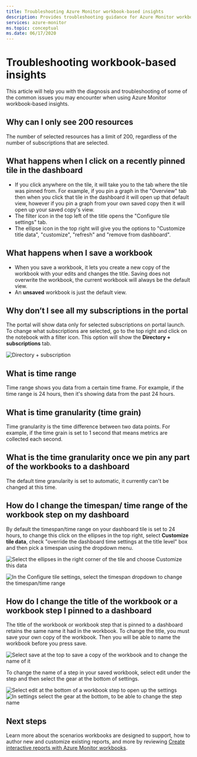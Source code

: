 ```yaml
---
title: Troubleshooting Azure Monitor workbook-based insights
description: Provides troubleshooting guidance for Azure Monitor workbook-based insights for services like Azure Key Vault, Azure CosmosDB, Azure Storage, and Azure Cache for Redis.
services: azure-monitor 
ms.topic: conceptual
ms.date: 06/17/2020
---
```


# Troubleshooting workbook-based insights

This article will help you with the diagnosis and troubleshooting of some of the common issues you may encounter when using Azure Monitor workbook-based insights.


## Why can I only see 200 resources

The number of selected resources has a limit of 200, regardless of the number of subscriptions that are selected.

## What happens when I click on a recently pinned tile in the dashboard

* If you click anywhere on the tile, it will take you to the tab where the tile was pinned from. For example, if you pin a graph in the "Overview" tab then when you click that tile in the dashboard it will open up that default view, however if you pin a graph from your own saved copy then it will open up your saved copy's view.
* The filter icon in the top left of the title opens the "Configure tile settings" tab.
* The ellipse icon in the top right will give you the options to "Customize title data", "customize", "refresh" and "remove from dashboard".

## What happens when I save a workbook

* When you save a workbook, it lets you create a new copy of the workbook with your edits and changes the title. Saving does not overwrite the workbook, the current workbook will always be the default view.
* An **unsaved** workbook is just the default view.

## Why don’t I see all my subscriptions in the portal

The portal will show data only for selected subscriptions on portal launch. To change what subscriptions are selected, go to the top right and click on the notebook with a filter icon. This option will show the **Directory + subscriptions** tab.

![Directory + subscription](./media/storage-insights-overview/fqa3.png)

## What is time range

Time range shows you data from a certain time frame. For example, if the time range is 24 hours, then it's showing data from the past 24 hours.

## What is time granularity (time grain)

Time granularity is the time difference between two data points. For example, if the time grain is set to 1 second that means metrics are collected each second.

## What is the time granularity once we pin any part of the workbooks to a dashboard

The default time granularity is set to automatic, it currently can't be changed at this time.

## How do I change the timespan/ time range of the workbook step on my dashboard

By default the timespan/time range on your dashboard tile is set to 24 hours, to change this click on the ellipses in the top right, select **Customize tile data**, check "override the dashboard time settings at the title level" box and then pick a timespan using the dropdown menu.  

![Select the ellipses in the right corner of the tile and choose Customize this data](./media/storage-insights-overview/fqa-data-settings.png)

![In the Configure tile settings, select the timespan dropdown to change the timespan/time range](./media/storage-insights-overview/fqa-timespan.png)

## How do I change the title of the workbook or a workbook step I pinned to a dashboard

The title of the workbook or workbook step that is pinned to a dashboard retains the same name it had in the workbook. To change the title, you must save your own copy of the workbook. Then you will be able to name the workbook before you press save.

![Select save at the top to save a copy of the workbook and to change the name of it](./media/storage-insights-overview/fqa-change-workbook-name.png)

To change the name of a step in your saved workbook, select edit under the step and then select the gear at the bottom of settings.

![Select edit at the bottom of a workbook step to open up the settings](./media/storage-insights-overview/fqa-edit.png)
![In settings select the gear at the bottom, to be able to change the step name](./media/storage-insights-overview/fqa-change-name.png)

## Next steps

Learn more about the scenarios workbooks are designed to support, how to author new and customize existing reports, and more by reviewing [Create interactive reports with Azure Monitor workbooks](../visualize/workbooks-overview.md).
